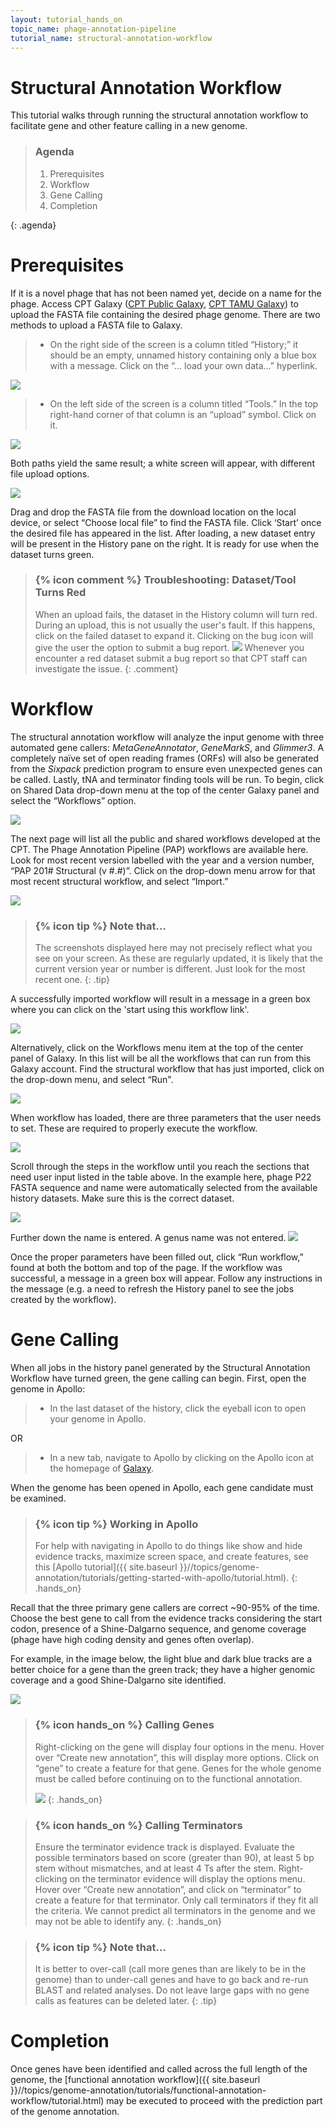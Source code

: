 ```yaml
---
layout: tutorial_hands_on
topic_name: phage-annotation-pipeline
tutorial_name: structural-annotation-workflow
---
```


# Structural Annotation Workflow

This tutorial walks through running the structural annotation workflow to facilitate gene and other feature calling in a new genome.

> ### Agenda
>
> 1. Prerequisites
> 2. Workflow
> 3. Gene Calling
> 4. Completion
>
{: .agenda}

# Prerequisites 

<!-- BICH464 prerequisites discuss downloading the FASTA file from the Student Genomes Google Drive folder. -->

If it is a novel phage that has not been named yet, decide on a name for the phage. Access CPT Galaxy ([CPT Public Galaxy](https://cpt.tamu.edu/galaxy-pub), [CPT TAMU Galaxy](https://cpt.tamu.edu/galaxy)) to upload the FASTA file containing the desired phage genome. There are two methods to upload a FASTA file to Galaxy.
> * On the right side of the screen is a column titled “History;” it should be an empty, unnamed history containing only a blue box with a message. Click on the “… load your own data…” hyperlink.

![](../../images/structural-annotation-workflow-screenshots/1_new_history_option.png)

> * On the left side of the screen is a column titled “Tools.” In the top right-hand corner of that column is an “upload” symbol. Click on it.

![](../../images/structural-annotation-workflow-screenshots/0_upload_file.png)

Both paths yield the same result; a white screen will appear, with different file upload options. 

![](../../images/structural-annotation-workflow-screenshots/8_drag_n_drop_fasta_file.png)

Drag and drop the FASTA file from the download location on the local device, or select “Choose local file” to find the FASTA file. Click ‘Start’ once the desired file has appeared in the list. After loading, a new dataset entry will be present in the History pane on the right. It is ready for use when the dataset turns green. 

> ### {% icon comment %} Troubleshooting: Dataset/Tool Turns Red
> When an upload fails, the dataset in the History column will turn red. During an upload, this is not usually the user's fault. If this happens, click on the failed dataset to expand it. Clicking on the bug icon will give the user the option to submit a bug report.
> ![](../../images/structural-annotation-workflow-screenshots/9_report_bug.png)
Whenever you encounter a red dataset submit a bug report so that CPT staff can investigate the issue.
{: .comment}


# Workflow

The structural annotation workflow will analyze the input genome with three automated gene callers: *MetaGeneAnnotator*, *GeneMarkS*, and *Glimmer3*. A completely naïve set of open reading frames (ORFs) will also be generated from the *Sixpack* prediction program to ensure even unexpected genes can be called. Lastly, tNA and terminator finding tools will be run. To begin, click on Shared Data drop-down menu at the top of the center Galaxy panel and select the “Workflows” option.

![](../../images/structural-annotation-workflow-screenshots/2_find_workflow.png)

The next page will list all the public and shared workflows developed at the CPT. The Phage Annotation Pipeline (PAP) workflows are available here. Look for most recent version labelled with the year and a version number, “PAP 201# Structural (v #.#)”. Click on the drop-down menu arrow for that most recent structural workflow, and select “Import.”

![](../../images/structural-annotation-workflow-screenshots/3_import_workflow.png)

> ### {% icon tip %} Note that…
> The screenshots displayed here may not precisely reflect what you see on your screen. As these are regularly updated, it is likely that the current version year or number is different. Just look for the most recent one.
{: .tip}

A successfully imported workflow will result in a message in a green box where you can click on the 'start using this workflow link'. 

![](../../images/structural-annotation-workflow-screenshots/4_successfully_imported_workflow.png)

Alternatively, click on the Workflows menu item at the top of the center panel of Galaxy. In this list will be all the workflows that can run from this Galaxy account. Find the structural workflow that has just imported, click on the drop-down menu, and select “Run". 

![](../../images/structural-annotation-workflow-screenshots/5_imported_workflows.png)

When workflow has loaded, there are three parameters that the user needs to set. These are required to properly execute the workflow.

![](../../images/structural-annotation-workflow-screenshots/10_workflow_parameters_table.png)

Scroll through the steps in the workflow until you reach the sections that need user input listed in the table above. In the example here, phage P22 FASTA sequence and name were automatically selected from the available history datasets. Make sure this is the correct dataset. 

![](../../images/structural-annotation-workflow-screenshots/6_workflow_parameters_top.png)

Further down the name is entered. A genus name was not entered. 
![](../../images/structural-annotation-workflow-screenshots/7_workflow_parameters_bottom.png)

Once the proper parameters have been filled out, click “Run workflow,” found at both the bottom and top of the page. If the workflow was successful, a message in a green box will appear. Follow any instructions in the message (e.g. a need to refresh the History panel to see the jobs created by the workflow). 

# Gene Calling

When all jobs in the history panel generated by the Structural Annotation Workflow have turned green, the gene calling can begin. First, open the genome in Apollo: 

> * In the last dataset of the history, click the eyeball icon to open your genome in Apollo.

OR

> * In a new tab, navigate to Apollo by clicking on the Apollo icon at the homepage of [Galaxy](https://cpt.tamu.edu/galaxy-pub). 

When the genome has been opened in Apollo, each gene candidate must be examined. 

> ### {% icon tip %} Working in Apollo
> For help with navigating in Apollo to do things like show and hide evidence tracks, maximize screen space, and create features, see this [Apollo tutorial]({{ site.baseurl }}//topics/genome-annotation/tutorials/getting-started-with-apollo/tutorial.html). 
{: .hands_on}

Recall that the three primary gene callers are correct ~90-95% of the time. Choose the best gene to call from the evidence tracks considering the start codon, presence of a Shine-Dalgarno sequence, and genome coverage (phage have high coding density and genes often overlap). 

For example, in the image below, the light blue and dark blue tracks are a better choice for a gene than the green track; they have a higher genomic coverage and a good Shine-Dalgarno site identified.

![](../../images/structural-annotation-workflow-screenshots/11_gene_callers.png)

> ### {% icon hands_on %} Calling Genes
>Right-clicking on the gene will display four options in the menu. Hover over “Create new annotation”, this will display more options. Click on “gene” to create a feature for that gene. Genes for the whole genome must be called before continuing on to the functional annotation.
>
>![](../../images/structural-annotation-workflow-screenshots/12_create_gene.png)
{: .hands_on}

> ### {% icon hands_on %} Calling Terminators
>Ensure the terminator evidence track is displayed. Evaluate the possible terminators based on score (greater than 90), at least 5 bp stem without mismatches, and at least 4 Ts after the stem. Right-clicking on the terminator evidence will display the options menu.  Hover over “Create new annotation”, and click on “terminator” to create a feature for that terminator. Only call terminators if they fit all the criteria. We cannot predict all terminators in the genome and we may not be able to identify any.
{: .hands_on}

> ### {% icon tip %} Note that…
> It is better to over-call (call more genes than are likely to be in the genome) than to under-call genes and have to go back and re-run BLAST and related analyses. Do not leave large gaps with no gene calls as features can be deleted later.
{: .tip}

# Completion

Once genes have been identified and called across the full length of the genome, the [functional annotation workflow]({{ site.baseurl }}//topics/genome-annotation/tutorials/functional-annotation-workflow/tutorial.html) may be executed to proceed with the prediction part of the genome annotation.
